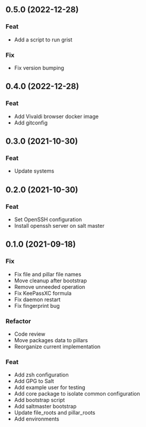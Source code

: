 ## 0.5.0 (2022-12-28)

### Feat

- Add a script to run grist

### Fix

- Fix version bumping

## 0.4.0 (2022-12-28)

### Feat

- Add Vivaldi browser docker image
- Add gitconfig

## 0.3.0 (2021-10-30)

### Feat

- Update systems

## 0.2.0 (2021-10-30)

### Feat

- Set OpenSSH configuration
- Install openssh server on salt master

## 0.1.0 (2021-09-18)

### Fix

- Fix file and pillar file names
- Move cleanup after bootstrap
- Remove unneeded operation
- Fix KeePassXC formula
- Fix daemon restart
- Fix fingerprint bug

### Refactor

- Code review
- Move packages data to pillars
- Reorganize current implementation

### Feat

- Add zsh configuration
- Add GPG to Salt
- Add example user for testing
- Add core package to isolate common configuration
- Add bootstrap script
- Add saltmaster bootstrap
- Update file_roots and pillar_roots
- Add environments
